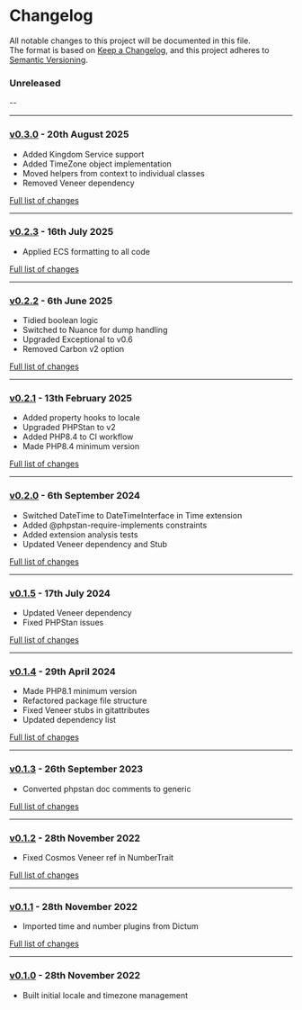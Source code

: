 # Changelog

All notable changes to this project will be documented in this file.<br>
The format is based on [Keep a Changelog](https://keepachangelog.com/en/1.0.0/),
and this project adheres to [Semantic Versioning](https://semver.org/spec/v2.0.0.html).

### Unreleased
--

---

### [v0.3.0](https://github.com/decodelabs/cosmos/commits/v0.3.0) - 20th August 2025

- Added Kingdom Service support
- Added TimeZone object implementation
- Moved helpers from context to individual classes
- Removed Veneer dependency

[Full list of changes](https://github.com/decodelabs/cosmos/compare/v0.2.3...v0.3.0)

---

### [v0.2.3](https://github.com/decodelabs/cosmos/commits/v0.2.3) - 16th July 2025

- Applied ECS formatting to all code

[Full list of changes](https://github.com/decodelabs/cosmos/compare/v0.2.2...v0.2.3)

---

### [v0.2.2](https://github.com/decodelabs/cosmos/commits/v0.2.2) - 6th June 2025

- Tidied boolean logic
- Switched to Nuance for dump handling
- Upgraded Exceptional to v0.6
- Removed Carbon v2 option

[Full list of changes](https://github.com/decodelabs/cosmos/compare/v0.2.1...v0.2.2)

---

### [v0.2.1](https://github.com/decodelabs/cosmos/commits/v0.2.1) - 13th February 2025

- Added property hooks to locale
- Upgraded PHPStan to v2
- Added PHP8.4 to CI workflow
- Made PHP8.4 minimum version

[Full list of changes](https://github.com/decodelabs/cosmos/compare/v0.2.0...v0.2.1)

---

### [v0.2.0](https://github.com/decodelabs/cosmos/commits/v0.2.0) - 6th September 2024

- Switched DateTime to DateTimeInterface in Time extension
- Added @phpstan-require-implements constraints
- Added extension analysis tests
- Updated Veneer dependency and Stub

[Full list of changes](https://github.com/decodelabs/cosmos/compare/v0.1.5...v0.2.0)

---

### [v0.1.5](https://github.com/decodelabs/cosmos/commits/v0.1.5) - 17th July 2024

- Updated Veneer dependency
- Fixed PHPStan issues

[Full list of changes](https://github.com/decodelabs/cosmos/compare/v0.1.4...v0.1.5)

---

### [v0.1.4](https://github.com/decodelabs/cosmos/commits/v0.1.4) - 29th April 2024

- Made PHP8.1 minimum version
- Refactored package file structure
- Fixed Veneer stubs in gitattributes
- Updated dependency list

[Full list of changes](https://github.com/decodelabs/cosmos/compare/v0.1.3...v0.1.4)

---

### [v0.1.3](https://github.com/decodelabs/cosmos/commits/v0.1.3) - 26th September 2023

- Converted phpstan doc comments to generic

[Full list of changes](https://github.com/decodelabs/cosmos/compare/v0.1.2...v0.1.3)

---

### [v0.1.2](https://github.com/decodelabs/cosmos/commits/v0.1.2) - 28th November 2022

- Fixed Cosmos Veneer ref in NumberTrait

[Full list of changes](https://github.com/decodelabs/cosmos/compare/v0.1.1...v0.1.2)

---

### [v0.1.1](https://github.com/decodelabs/cosmos/commits/v0.1.1) - 28th November 2022

- Imported time and number plugins from Dictum

[Full list of changes](https://github.com/decodelabs/cosmos/compare/v0.1.0...v0.1.1)

---

### [v0.1.0](https://github.com/decodelabs/cosmos/commits/v0.1.0) - 28th November 2022

- Built initial locale and timezone management
